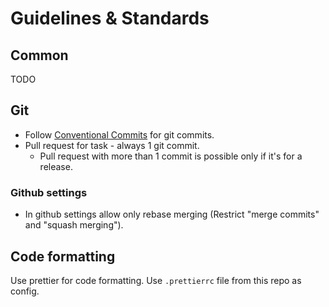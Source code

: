 # Guidelines & Standards

## Common
TODO

## Git
- Follow [Conventional Commits](https://www.conventionalcommits.org/en/v1.0.0/#summary) for git commits.
- Pull request for task - always 1 git commit.
  - Pull request with more than 1 commit is possible only if it's for a release.

### Github settings
- In github settings allow only rebase merging (Restrict "merge commits" and "squash merging").

## Code formatting
Use prettier for code formatting. Use `.prettierrc` file from this repo as config.